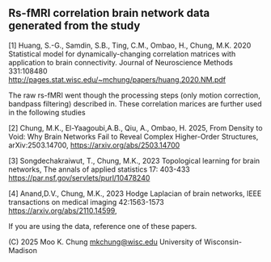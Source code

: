 ## Rs-fMRI correlation brain network data generated from the study

[1] Huang, S.-G., Samdin, S.B., Ting, C.M., Ombao, H., Chung, M.K. 2020
Statistical model for dynamically-changing correlation matrices 
with application to brain connectivity. Journal of Neuroscience Methods 331:108480
http://pages.stat.wisc.edu/~mchung/papers/huang.2020.NM.pdf

The raw rs-fMRI went though the processing steps (only motion correction, bandpass filtering) described in.
These correlation marices are further used in the following studies

[2] Chung, M.K., El-Yaagoubi,A.B., Qiu, A., Ombao, H. 2025, From Density to Void: Why Brain Networks Fail to Reveal Complex Higher-Order 
Structures, arXiv:2503.14700, https://arxiv.org/abs/2503.14700

[3] Songdechakraiwut, T., Chung, M.K., 2023 Topological learning for brain networks, The annals of applied statistics 17: 403-433
https://par.nsf.gov/servlets/purl/10478240

[4] Anand,D.V., Chung, M.K., 2023 Hodge Laplacian of brain networks, IEEE transactions on medical imaging 42:1563-1573
https://arxiv.org/abs/2110.14599,

If you are using the data, reference one of these papers.

(C) 2025 Moo K. Chung  mkchung@wisc.edu
    University of Wisconsin-Madison
     

